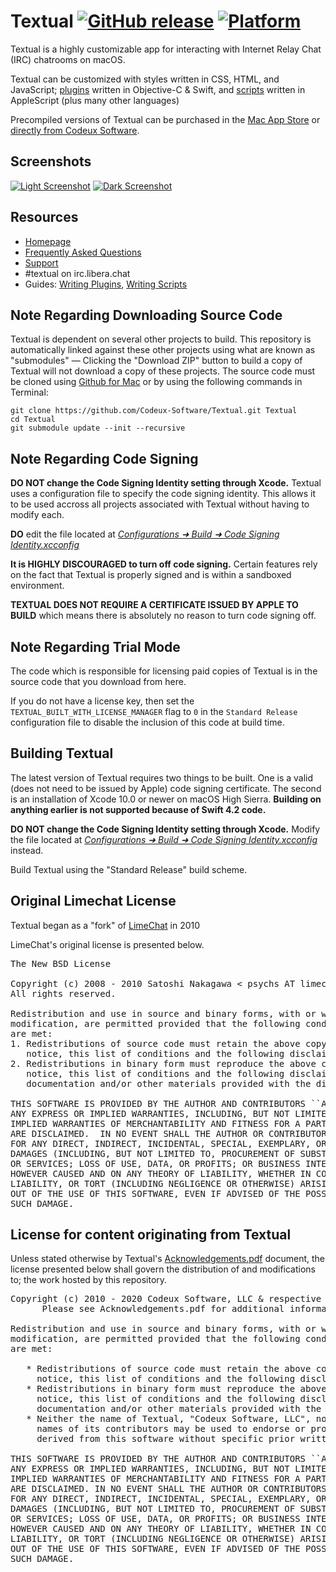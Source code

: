 # Textual [![GitHub release](https://img.shields.io/github/tag/Codeux-Software/Textual.svg)](https://github.com/Codeux-Software/Textual/blob/master) [![Platform](https://img.shields.io/badge/platform-OS%20X-lightgrey.svg)](http://www.textualapp.com/mac-app-store)

Textual is a highly customizable app for interacting with Internet Relay Chat (IRC) chatrooms on macOS.

Textual can be customized with styles written in CSS, HTML, and JavaScript; [plugins](https://help.codeux.com/textual/Writing-Plugins.kb) written in Objective-C & Swift, and [scripts](https://help.codeux.com/textual/Writing-Scripts.kb) written in AppleScript (plus many other languages)

Precompiled versions of Textual can be purchased in the [Mac App Store](http://www.textualapp.com/mac-app-store) or [directly from Codeux Software](https://www.textualapp.com/fastspring-store/).

## Screenshots

[![Light Screenshot](https://www.codeux.com/textual/private/images/v600media/YosemiteLightThumbnail.png)](https://www.codeux.com/textual/private/images/v600media/YosemiteLightFullscreen.png) 
[![Dark Screenshot](https://www.codeux.com/textual/private/images/v600media/YosemiteDarkThumbnail.png)](https://www.codeux.com/textual/private/images/v600media/YosemiteDarkFullscreen.png)

## Resources

- [Homepage](https://codeux.com/textual)
- [Frequently Asked Questions](https://help.codeux.com/textual/Frequently-Asked-Questions.kb)
- [Support](https://help.codeux.com/textual/Support.kb)
- \#textual on irc.libera.chat
- Guides: [Writing Plugins](https://help.codeux.com/textual/Writing-Plugins.kb), [Writing Scripts](https://help.codeux.com/textual/Writing-Scripts.kb)

## Note Regarding Downloading Source Code

Textual is dependent on several other projects to build. This repository is automatically linked against these other projects using what are known as "submodules" — Clicking the "Download ZIP" button to build a copy of Textual will not download a copy of these projects. The source code must be cloned using [Github for Mac](https://mac.github.com/) or by using the following commands in Terminal:

```
git clone https://github.com/Codeux-Software/Textual.git Textual
cd Textual
git submodule update --init --recursive
```

## Note Regarding Code Signing

**DO NOT change the Code Signing Identity setting through Xcode.** Textual uses a configuration file to specify the code signing identity. This allows it to be used accross all projects associated with Textual without having to modify each.

**DO** edit the file located at _[Configurations ➜ Build ➜ Code Signing Identity.xcconfig](https://github.com/Codeux-Software/Textual/blob/master/Configurations/Build/Code%20Signing%20Identity.xcconfig)_

**It is HIGHLY DISCOURAGED to turn off code signing.** Certain features rely on the fact that Textual is properly signed and is within a sandboxed environment.

**TEXTUAL DOES NOT REQUIRE A CERTIFICATE ISSUED BY APPLE TO BUILD** which means there is absolutely no reason to turn code signing off.

## Note Regarding Trial Mode

The code which is responsible for licensing paid copies of Textual is in the source code that you download from here.

If you do not have a license key, then set the ``TEXTUAL_BUILT_WITH_LICENSE_MANAGER`` flag to `0` in the `Standard Release` configuration file to disable the inclusion of this code at build time.

## Building Textual

The latest version of Textual requires two things to be built. One is a valid (does not need to be issued by Apple) code signing certificate. The second is an installation of Xcode 10.0 or newer on macOS High Sierra. **Building on anything earlier is not supported because of Swift 4.2 code.**

**DO NOT change the Code Signing Identity setting through Xcode.** Modify the file located at _[Configurations ➜ Build ➜ Code Signing Identity.xcconfig](https://github.com/Codeux-Software/Textual/blob/master/Configurations/Build/Code%20Signing%20Identity.xcconfig)_ instead.

Build Textual using the "Standard Release" build scheme.

## Original Limechat License

Textual began as a "fork" of [LimeChat](https://github.com/psychs/limechat) in 2010

LimeChat's original license is presented below.

<pre>
The New BSD License

Copyright (c) 2008 - 2010 Satoshi Nakagawa < psychs AT limechat DOT net >
All rights reserved.

Redistribution and use in source and binary forms, with or without
modification, are permitted provided that the following conditions
are met:
1. Redistributions of source code must retain the above copyright
   notice, this list of conditions and the following disclaimer.
2. Redistributions in binary form must reproduce the above copyright
   notice, this list of conditions and the following disclaimer in the
   documentation and/or other materials provided with the distribution.

THIS SOFTWARE IS PROVIDED BY THE AUTHOR AND CONTRIBUTORS ``AS IS'' AND
ANY EXPRESS OR IMPLIED WARRANTIES, INCLUDING, BUT NOT LIMITED TO, THE
IMPLIED WARRANTIES OF MERCHANTABILITY AND FITNESS FOR A PARTICULAR PURPOSE
ARE DISCLAIMED.  IN NO EVENT SHALL THE AUTHOR OR CONTRIBUTORS BE LIABLE
FOR ANY DIRECT, INDIRECT, INCIDENTAL, SPECIAL, EXEMPLARY, OR CONSEQUENTIAL
DAMAGES (INCLUDING, BUT NOT LIMITED TO, PROCUREMENT OF SUBSTITUTE GOODS
OR SERVICES; LOSS OF USE, DATA, OR PROFITS; OR BUSINESS INTERRUPTION)
HOWEVER CAUSED AND ON ANY THEORY OF LIABILITY, WHETHER IN CONTRACT, STRICT
LIABILITY, OR TORT (INCLUDING NEGLIGENCE OR OTHERWISE) ARISING IN ANY WAY
OUT OF THE USE OF THIS SOFTWARE, EVEN IF ADVISED OF THE POSSIBILITY OF
SUCH DAMAGE.
</pre>

## License for content originating from Textual

Unless stated otherwise by Textual's [Acknowledgements.pdf](Acknowledgements.pdf) document, the license presented below shall govern the distribution of and modifications to; the work hosted by this repository.

<pre>
Copyright (c) 2010 - 2020 Codeux Software, LLC & respective contributors.
      Please see Acknowledgements.pdf for additional information.

Redistribution and use in source and binary forms, with or without
modification, are permitted provided that the following conditions
are met:

   * Redistributions of source code must retain the above copyright
     notice, this list of conditions and the following disclaimer.
   * Redistributions in binary form must reproduce the above copyright
     notice, this list of conditions and the following disclaimer in the
     documentation and/or other materials provided with the distribution.
   * Neither the name of Textual, "Codeux Software, LLC", nor the
     names of its contributors may be used to endorse or promote products
     derived from this software without specific prior written permission.

THIS SOFTWARE IS PROVIDED BY THE AUTHOR AND CONTRIBUTORS ``AS IS'' AND
ANY EXPRESS OR IMPLIED WARRANTIES, INCLUDING, BUT NOT LIMITED TO, THE
IMPLIED WARRANTIES OF MERCHANTABILITY AND FITNESS FOR A PARTICULAR PURPOSE
ARE DISCLAIMED. IN NO EVENT SHALL THE AUTHOR OR CONTRIBUTORS BE LIABLE
FOR ANY DIRECT, INDIRECT, INCIDENTAL, SPECIAL, EXEMPLARY, OR CONSEQUENTIAL
DAMAGES (INCLUDING, BUT NOT LIMITED TO, PROCUREMENT OF SUBSTITUTE GOODS
OR SERVICES; LOSS OF USE, DATA, OR PROFITS; OR BUSINESS INTERRUPTION)
HOWEVER CAUSED AND ON ANY THEORY OF LIABILITY, WHETHER IN CONTRACT, STRICT
LIABILITY, OR TORT (INCLUDING NEGLIGENCE OR OTHERWISE) ARISING IN ANY WAY
OUT OF THE USE OF THIS SOFTWARE, EVEN IF ADVISED OF THE POSSIBILITY OF
SUCH DAMAGE.
</pre>
